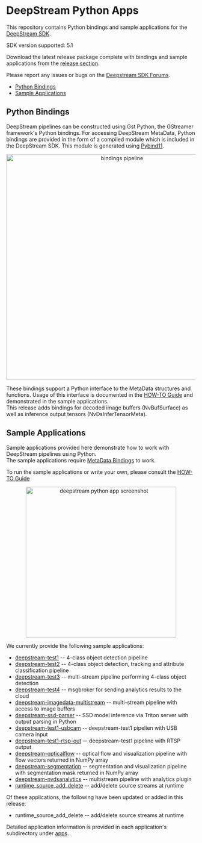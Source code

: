 # DeepStream Python Apps

This repository contains Python bindings and sample applications for the [DeepStream SDK](https://developer.nvidia.com/deepstream-sdk).  

SDK version supported: 5.1  

Download the latest release package complete with bindings and sample applications from the [release section](../../releases).  

Please report any issues or bugs on the [Deepstream SDK Forums](https://devtalk.nvidia.com/default/board/209).  

* [Python Bindings](#metadata_bindings)
* [Sample Applications](#sample_applications)

<a name="metadata_bindings"></a>
## Python Bindings

DeepStream pipelines can be constructed using Gst Python, the GStreamer framework's Python bindings. For accessing DeepStream MetaData, 
Python bindings are provided in the form of a compiled module which is included in the DeepStream SDK. This module is generated using [Pybind11](https://github.com/pybind/pybind11).  

<p align="center">
<img src=".python-app-pipeline.png" alt="bindings pipeline" height="600px"/>
</p>

These bindings support a Python interface to the MetaData structures and functions. Usage of this interface is documented in the [HOW-TO Guide](HOWTO.md) and demonstrated in the sample applications.  
This release adds bindings for decoded image buffers (NvBufSurface) as well as inference output tensors (NvDsInferTensorMeta).

<a name="sample_applications"></a>
## Sample Applications

Sample applications provided here demonstrate how to work with DeepStream pipelines using Python.  
The sample applications require [MetaData Bindings](#metadata_bindings) to work.  

To run the sample applications or write your own, please consult the [HOW-TO Guide](HOWTO.md)  

<p align="center">
<img src=".test3-app.png" alt="deepstream python app screenshot" height="400px"/>
</p>

We currently provide the following sample applications:
* [deepstream-test1](apps/deepstream-test1) -- 4-class object detection pipeline
* [deepstream-test2](apps/deepstream-test2) -- 4-class object detection, tracking and attribute classification pipeline
* [deepstream-test3](apps/deepstream-test3) -- multi-stream pipeline performing 4-class object detection
* [deepstream-test4](apps/deepstream-test4) -- msgbroker for sending analytics results to the cloud
* [deepstream-imagedata-multistream](apps/deepstream-imagedata-multistream) -- multi-stream pipeline with access to image buffers
* [deepstream-ssd-parser](apps/deepstream-ssd-parser) -- SSD model inference via Triton server with output parsing in Python
* [deepstream-test1-usbcam](apps/deepstream-test1-usbcam) -- deepstream-test1 pipelien with USB camera input
* [deepstream-test1-rtsp-out](apps/deepstream-test1-rtsp-out) -- deepstream-test1 pipeline with RTSP output
* [deepstream-opticalflow](apps/deepstream-opticalflow) -- optical flow and visualization pipeline with flow vectors returned in NumPy array
* [deepstream-segmentation](apps/deepstream-segmentation) -- segmentation and visualization pipeline with segmentation mask returned in NumPy array  
* [deepstream-nvdsanalytics](apps/deepstream-nvdsanalytics) -- multistream pipeline with analytics plugin  
* [runtime_source_add_delete](apps/runtime_source_add_delete) -- add/delete source streams at runtime  

Of these applications, the following have been updated or added in this release:
* runtime_source_add_delete -- add/delete source streams at runtime  

Detailed application information is provided in each application's subdirectory under [apps](apps).  


